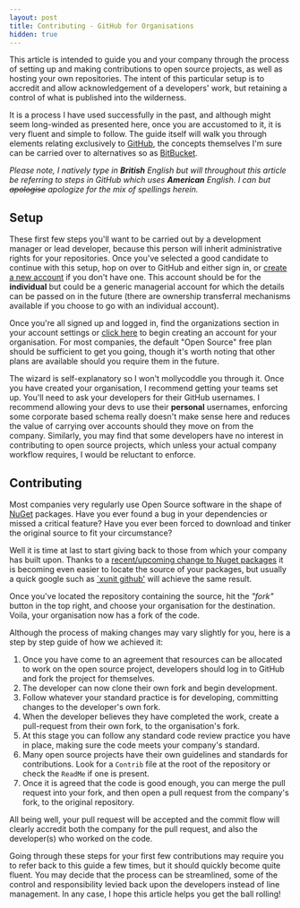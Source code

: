 ```yaml
---
layout: post
title: Contributing - GitHub for Organisations
hidden: true
---
```


This article is intended to guide you and your company through the process of setting up and making contributions to open source projects, as well as hosting your own repositories. The intent of this particular setup is to accredit and allow acknowledgement of a developers' work, but retaining a control of what is published into the wilderness.

It is a process I have used successfully in the past, and although might seem long-winded as presented here, once you are accustomed to it, it is very fluent and simple to follow. The guide itself will walk you through elements relating exclusively to [GitHub](http://github.com), the concepts themselves I'm sure can be carried over to alternatives so as [BitBucket](http://bitbucket.org).

_Please note, I natively type in **British** English but will throughout this article be referring to steps in GitHub which uses **American** English. I can but <del>apologise</del> apologize for the mix of spellings herein._

## Setup

These first few steps you'll want to be carried out by a development manager or lead developer, because this person will inherit administrative rights for your repositories. Once you've selected a good candidate to continue with this setup, hop on over to GitHub and either sign in, or [create a new account](https://github.com/join) if you don't have one. This account should be for the **individual** but could be a generic managerial account for which the details can be passed on in the future (there are ownership transferral mechanisms available if you choose to go with an individual account).

Once you're all signed up and logged in, find the organizations section in your account settings or [click here](https://github.com/account/organizations/new) to begin creating an account for your organisation. For most companies, the default "Open Source" free plan should be sufficient to get you going, though it's worth noting that other plans are available should you require them in the future.

The wizard is self-explanatory so I won't mollycoddle you through it. Once you have created your organisation, I recommend getting your teams set up. You'll need to ask your developers for their GitHub usernames. I recommend allowing your devs to use their **personal** usernames, enforcing some corporate based schema really doesn't make sense here and reduces the value of carrying over accounts should they move on from the company. Similarly, you may find that some developers have no interest in contributing to open source projects, which unless your actual company workflow requires, I would be reluctant to enforce.

## Contributing

Most companies very regularly use Open Source software in the shape of [NuGet](http://nuget.org) packages. Have you ever found a bug in your dependencies or missed a critical feature? Have you ever been forced to download and tinker the original source to fit your circumstance?

Well it is time at last to start giving back to those from which your company has built upon. Thanks to a [recent/upcoming change to Nuget packages](https://github.com/aspnet/Announcements/issues/46) it is becoming even easier to locate the source of your packages, but usually a quick google such as [`xunit github'](https://www.google.co.uk/#q=xunit%20github) will achieve the same result.

Once you've located the repository containing the source, hit the _"fork"_ button in the top right, and choose your organisation for the destination. Voila, your organisation now has a fork of the code.

Although the process of making changes may vary slightly for you, here is a step by step guide of how we achieved it:

1. Once you have come to an agreement that resources can be allocated to work on the open source project, developers should log in to GitHub and fork the project for themselves.
1. The developer can now clone their own fork and begin development.
1. Follow whatever your standard practice is for developing, committing changes to the developer's own fork.
1. When the developer believes they have completed the work, create a pull-request from their own fork, to the organisation's fork.
1. At this stage you can follow any standard code review practice you have in place, making sure the code meets your company's standard.
1. Many open source projects have their own guidelines and standards for contributions. Look for a `Contrib` file at the root of the repository or check the `ReadMe` if one is present.
1. Once it is agreed that the code is good enough, you can merge the pull request into your fork, and then open a pull request from the company's fork, to the original repository.
 
All being well, your pull request will be accepted and the commit flow will clearly accredit both the company for the pull request, and also the developer(s) who worked on the code.

Going through these steps for your first few contributions may require you to refer back to this guide a few times, but it should quickly become quite fluent. You may decide that the process can be streamlined, some of the control and responsibility levied back upon the developers instead of line management. In any case, I hope this article helps you get the ball rolling!
